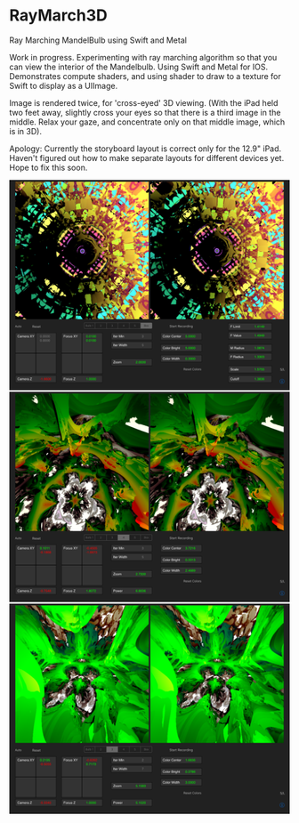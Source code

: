 # RayMarch3D
Ray Marching MandelBulb using Swift and Metal

Work in progress.
Experimenting with ray marching algorithm so that you can view the interior of the Mandelbulb.
Using Swift and Metal for IOS.
Demonstrates compute shaders, and using shader to draw to a texture for Swift to display as a UIImage.

Image is rendered twice, for 'cross-eyed' 3D viewing.
(With the iPad held two feet away, slightly cross your eyes so that there is a third image in the middle.
Relax your gaze, and concentrate only on that middle image, which is in 3D).

Apology:  Currently the storyboard layout is correct only for the 12.9" iPad. 
Haven't figured out how to make separate layouts for different devices yet.
Hope to fix this soon.

![Screenshot](RayMarch3D_1.png)
![Screenshot](RayMarch3D_2.png)
![Screenshot](RayMarch3D_3.png)
